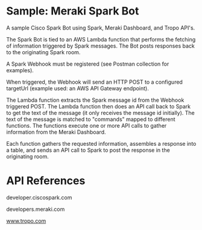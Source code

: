 # Sample: Meraki Spark Bot

A sample Cisco Spark Bot using Spark, Meraki Dashboard, and Tropo API's.

The Spark Bot is tied to an AWS Lambda function that performs the fetching of information triggered by Spark messages.
The Bot posts responses back to the originating Spark room.

A Spark Webhook must be registered (see Postman collection for examples).

When triggered, the Webhook will send an HTTP POST to a configured targetUrl (example used: an AWS API Gateway endpoint).

The Lambda function extracts the Spark message id from the Webhook triggered POST. The Lambda function then does an API call back to Spark to get the text of the message (it only receives the message id initially). The text of the message is matched to "commands" mapped to different functions. The functions execute one or more API calls to gather information from the Meraki Dashboard.

Each function gathers the requested information, assembles a response into a table, and sends an API call to Spark to post the response in the originating room.

# API References

developer.ciscospark.com

developers.meraki.com

www.tropo.com
